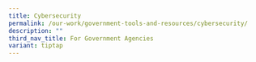 ```yaml
---
title: Cybersecurity
permalink: /our-work/government-tools-and-resources/cybersecurity/
description: ""
third_nav_title: For Government Agencies
variant: tiptap
---
```

